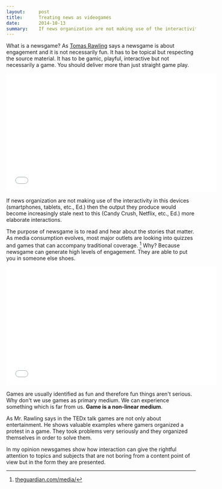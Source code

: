 ```yaml
---
layout:     post
title:      Treating news as videogames
date:       2014-10-13
summary:    If news organization are not making use of the interactivity in  devices such us tablets and smartphones then the output they produce would become increasingly stale next to award-winning apps. 
---
```


What is a newsgame? As [Tomas Rawling](http://gamethenews.net/) says a newsgame is about engagement and it is not necessarily fun. It has to be topical but respecting the source material. It has to be gamic, playful, interactive but not necessarily a game. You should deliver more than just straight game play. 

<iframe width="560" height="315" src="//www.youtube.com/embed/lQuptc3w8vc" frameborder="0" allowfullscreen></iframe>

If news organization are not making use of the interactivity in this devices (smartphones, tablets, etc., Ed.) then the output they produce would become increasingly stale next to this (Candy Crush, Netflix, etc., Ed.) more elaborate interactions. 

The purpose of newsgame is to read and hear about the stories that matter. As media consumption evolves, most major outlets are looking into quizzes and games that can accompany traditional coverage. [^1] Why? Because newsgame can generate high levels of engagement. They are able to put you in someone else shoes. 

<iframe width="560" height="315" src="//www.youtube.com/embed/lBHp5y-Idyk" frameborder="0" allowfullscreen></iframe>

Games are usually identified as fun and therefore fun things aren't serious. 
Why don't we use games as primary medium. We can experience something which is far from us. __Game is a non-linear medium__.

As Mr. Rawling says in the TEDx talk games are not only about entertainment. He shows valuable examples where gamers organized a protest in a game. They took  problems very seriously and they organized themselves in order to solve them.

In my opinion newsgames show how interaction can give the rightful attention to topics and subjects that are not boring from a content point of view but in the form they are presented. 

[^1]: [theguardian.com/media/](http://www.theguardian.com/media/2014/sep/01/buzzfeed-games-studio-news)
